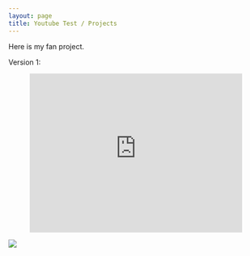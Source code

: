 ```yaml
---
layout: page
title: Youtube Test / Projects
---
```


Here is my fan project.

Version 1:

<p align="center">
<iframe width="420" height="315" src="https://www.youtube.com/embed/BIJFgHX188I" frameborder="0" allowfullscreen></iframe>
</p>

<img align="center" src="https://user-images.githubusercontent.com/76510750/103146605-2dea8c80-471a-11eb-9fa1-576927a8f506.png">

